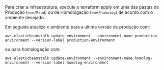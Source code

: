 Para criar a infraestrutura, execute o terraform apply em uma das pastas de Produção (`env/Prod`) ou de Homologação (`env/homolog`) de acordo com o ambiente desejado.

Em seguida atualize o ambiente para a ultima versão de produção com:

```
aws elasticbeanstalk update-environment --environment-name production-environment --version-label production-environment
```

ou para homologação com:

```
aws elasticbeanstalk update-environment --environment-name homolog-environment --version-label homolog-environment
```